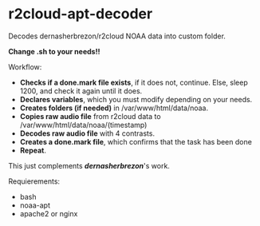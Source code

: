 # r2cloud-apt-decoder
Decodes dernasherbrezon/r2cloud NOAA data into custom folder.

**Change .sh to your needs!!**


Workflow:

- **Checks if a done.mark file exists**, if it does not, continue. Else, sleep 1200, and check it again until it does.
- **Declares variables**, which you must modify depending on your needs.
- **Creates folders (if needed)** in /var/www/html/data/noaa.
- **Copies raw audio file** from r2cloud data to /var/www/html/data/noaa/(timestamp)
- **Decodes raw audio file** with 4 contrasts.
- **Creates a done.mark file**, which confirms that the task has been done
- **Repeat**.


This just complements **_dernasherbrezon_**'s work.

Requierements:
- bash
- noaa-apt
- apache2 or nginx
